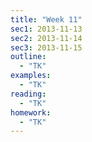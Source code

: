 ```yaml
---
title: "Week 11"
sec1: 2013-11-13
sec2: 2013-11-14
sec3: 2013-11-15
outline:
  - "TK"
examples:
  - "TK"
reading: 
  - "TK"
homework:
  - "TK"
---
```



